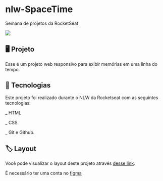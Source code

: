# nlw-SpaceTime
Semana de projetos da RocketSeat

<div>
<img src="https://github.com/AllanC12/nlw-SpaceTime/assets/112294367/ed18ca4d-92d6-4456-98f0-3d93ae242b6b"/>
</div>

## 🖥️ Projeto

Esse é um projeto web responsivo para exibir memórias em uma linha do tempo.

## 🚀 Tecnologias

Este projeto foi realizado durante o NLW da Rocketseat com as seguintes tecnologias:

_ HTML

_ CSS

_ Git e Github.

## 🏷️ Layout 
Você pode visualizar o layout deste projeto através [desse link](https://www.figma.com/file/nzKeDaYaOnsKFDrpZDcAWT/C%C3%A1psula-do-tempo-%E2%80%A2-Trilha-Explorer-(Community)-(Copy)?type=design&node-id=352%3A8&t=13j7es6WudSTu9pa-1).


É necessário ter uma conta no [figma](https://www.figma.com)


